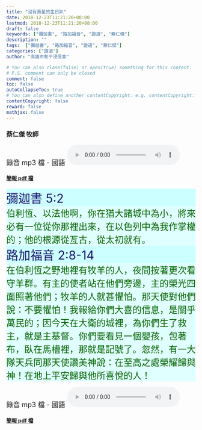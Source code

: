 ```yaml
---
title: "沒有壽星的生日趴"
date: 2018-12-23T11:21:20+08:00
lastmod: 2018-12-23T11:21:20+08:00
draft: false
keywords: ["彌迦書", "路加福音", "證道", "蔡仁傑"]
description: ""
tags:  ["彌迦書", "路加福音", "證道", "蔡仁傑"]
categories: ["證道"]
author: "高雄市和平浸信會"

# You can also close(false) or open(true) something for this content.
# P.S. comment can only be closed
comment: false
toc: false
autoCollapseToc: true
# You can also define another contentCopyright. e.g. contentCopyright: "This is another copyright."
contentCopyright: false
reward: false
mathjax: false
---
```


### 蔡仁傑 牧師

<font size="4">錄音 mp3 檔 - 國語 </font>
<audio controls src="https://hbc.nctu.me/mp3-s/s20181223c.mp3"></audio>

#### [簡報 pdf 檔](/pdf-s/s20181223.pdf "沒有壽星的生日趴")

<div
style="background-color:#CCFFFF"><font size="6", color="#191970">
彌迦書 5:2
</font>
</div>

<div
style="background-color:#E0FFFF"><font size="5", color="#006400">
伯利恆、以法他啊，你在猶大諸城中為小，將來必有一位從你那裡出來，在以色列中為我作掌權的；他的根源從亙古，從太初就有。
</font>
</div>

<div
style="background-color:#CCFFFF"><font size="6", color="#191970">
路加福音 2:8-14
</font>
</div>

<div
style="background-color:#E0FFFF"><font size="5", color="#006400">
在伯利恆之野地裡有牧羊的人，夜間按著更次看守羊群。有主的使者站在他們旁邊，主的榮光四面照著他們；牧羊的人就甚懼怕。那天使對他們說：不要懼怕！我報給你們大喜的信息，是關乎萬民的；因今天在大衛的城裡，為你們生了救主，就是主基督。你們要看見一個嬰孩，包著布，臥在馬槽裡，那就是記號了。忽然，有一大隊天兵同那天使讚美神說：在至高之處榮耀歸與神！在地上平安歸與他所喜悅的人！
</font>
</div>

<font size="4">錄音 mp3 檔 - 國語 </font>
<audio controls src="https://hbc.nctu.me/mp3-s/s20181223c.mp3"></audio>

#### [簡報 pdf 檔](/pdf-s/s20181223.pdf "沒有壽星的生日趴")